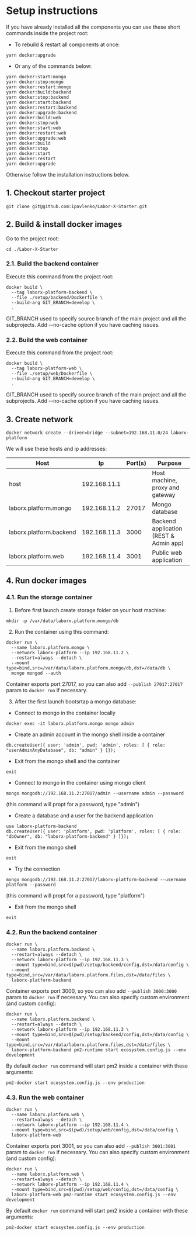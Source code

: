 # Setup instructions

If you have already installed all the components you can use these short commands inside the project root:

- To rebuild & restart all components at once:
```
yarn docker:upgrade
```

- Or any of the commands below:
```
yarn docker:start:mongo
yarn docker:stop:mongo
yarn docker:restart:mongo
yarn docker:build:backend
yarn docker:stop:backend
yarn docker:start:backend
yarn docker:restart:backend
yarn docker:upgrade:backend
yarn docker:build:web
yarn docker:stop:web
yarn docker:start:web
yarn docker:restart:web
yarn docker:upgrade:web
yarn docker:build
yarn docker:stop
yarn docker:start
yarn docker:restart
yarn docker:upgrade
```

Otherwise follow the installation instructions below.

## 1. Checkout starter project

```
git clone git@github.com:ipavlenko/Labor-X-Starter.git
```

## 2. Build & install docker images

Go to the  project root:

```
cd ./Labor-X-Starter
```

### 2.1. Build the backend container

Execute this command from the project root:

```
docker build \
  --tag laborx-platform-backend \
  --file ./setup/backend/Dockerfile \
  --build-arg GIT_BRANCH=develop \
  .
```

GIT_BRANCH used to specify source branch of the main project and all the subprojects.
Add --no-cache option if you have caching issues.

### 2.2. Build the web container

Execute this command from the project root:

```
docker build \
  --tag laborx-platform-web \
  --file ./setup/web/Dockerfile \
  --build-arg GIT_BRANCH=develop \
  .
```

GIT_BRANCH used to specify source branch of the main project and all the subprojects.
Add --no-cache option if you have caching issues.

## 3. Create network

```
docker network create --driver=bridge --subnet=192.168.11.0/24 laborx-platform
```

We will use these hosts and ip addresses:

| Host                         | Ip                  | Port(s)                  | Purpose                                |
|------------------------------|---------------------|--------------------------|----------------------------------------|
| host                         | 192.168.11.1        |                          | Host machine, proxy and gateway        |
| laborx.platform.mongo        | 192.168.11.2        | 27017                    | Mongo database                         |
| laborx.platform.backend      | 192.168.11.3        | 3000                     | Backend application (REST & Admin app) |
| laborx.platform.web          | 192.168.11.4        | 3001                     | Public web application                 |

## 4. Run docker images

### 4.1. Run the storage container

1. Before first launch create storage folder on your host machine:
```
mkdir -p /var/data/laborx.platform.mongo/db
```

2. Run the container using this command:
```
docker run \
  --name laborx.platform.mongo \
  --network laborx-platform --ip 192.168.11.2 \
  --restart=always --detach \
  --mount type=bind,src=/var/data/laborx.platform.mongo/db,dst=/data/db \
  mongo mongod --auth
```

Container exports port 27017, so you can also add `--publish 27017:27017` param to `docker run` if necessary.

3. After the first launch bootsrtap a mongo database:

  - Connect to mongo in the container locally
  ```
  docker exec -it laborx.platform.mongo mongo admin
  ```

  - Create an admin account in the mongo shell inside a container
  ```
  db.createUser({ user: 'admin', pwd: 'admin', roles: [ { role: "userAdminAnyDatabase", db: "admin" } ]});
  ```

  - Exit from the mongo shell and the container
  ```
  exit
  ```

  - Connect to mongo in the container using mongo client
  ```
  mongo mongodb://192.168.11.2:27017/admin --username admin --password
  ```
  (this command will propt for a password, type "admin")

  - Create a database and a user for the backend application
  ```
  use laborx-platform-backend
  db.createUser({ user: 'platform', pwd: 'platform', roles: [ { role: "dbOwner", db: "laborx-platform-backend" } ]});
  ```

  - Exit from the mongo shell
  ```
  exit
  ```

  - Try the connection
  ```
  mongo mongodb://192.168.11.2:27017/laborx-platform-backend --username platform --password
  ```
  (this command will propt for a password, type "platform")

  - Exit from the mongo shell
  ```
  exit
  ```


### 4.2. Run the backend container

```
docker run \
  --name laborx.platform.backend \
  --restart=always --detach \
  --network laborx-platform --ip 192.168.11.3 \
  --mount type=bind,src=$(pwd)/setup/backend/config,dst=/data/config \
  --mount type=bind,src=/var/data/laborx.platform.files,dst=/data/files \
  laborx-platform-backend
```

Container exports port 3000, so you can also add `--publish 3000:3000` param to `docker run` if necessary.
You can also specify custom environment (and custom config):

```
docker run \
  --name laborx.platform.backend \
  --restart=always --detach \
  --network laborx-platform --ip 192.168.11.3 \
  --mount type=bind,src=$(pwd)/setup/backend/config,dst=/data/config \
  --mount type=bind,src=/var/data/laborx.platform.files,dst=/data/files \
  laborx-platform-backend pm2-runtime start ecosystem.config.js --env development
```

By default `docker run` command will start pm2 inside a container with these arguments:
```
pm2-docker start ecosystem.config.js --env production
```

### 4.3. Run the web container

```
docker run \
  --name laborx.platform.web \
  --restart=always --detach \
  --network laborx-platform --ip 192.168.11.4 \
  --mount type=bind,src=$(pwd)/setup/web/config,dst=/data/config \
  laborx-platform-web
```

Container exports port 3001, so you can also add `--publish 3001:3001` param to `docker run` if necessary.
You can also specify custom environment (and custom config):

```
docker run \
  --name laborx.platform.web \
  --restart=always --detach \
  --network laborx-platform --ip 192.168.11.4 \
  --mount type=bind,src=$(pwd)/setup/web/config,dst=/data/config \
  laborx-platform-web pm2-runtime start ecosystem.config.js --env development
```

By default `docker run` command will start pm2 inside a container with these arguments:
```
pm2-docker start ecosystem.config.js --env production
```
